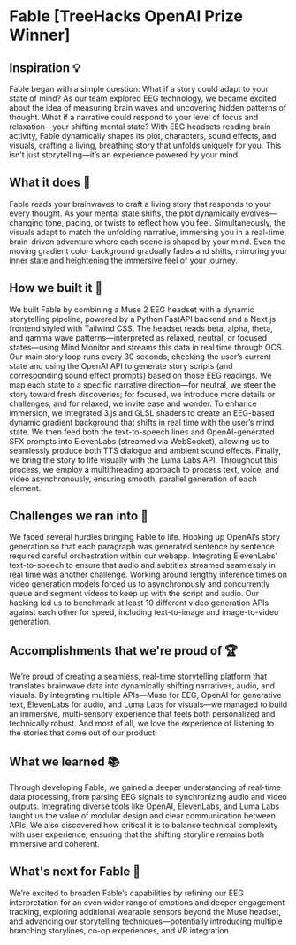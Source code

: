 # Fable [TreeHacks OpenAI Prize Winner]

## Inspiration 💡
Fable began with a simple question: What if a story could adapt to your state of mind? As our team explored EEG technology, we became excited about the idea of measuring brain waves and uncovering hidden patterns of thought. What if a narrative could respond to your level of focus and relaxation—your shifting mental state? With EEG headsets reading brain activity, Fable dynamically shapes its plot, characters, sound effects, and visuals, crafting a living, breathing story that unfolds uniquely for you. This isn’t just storytelling—it’s an experience powered by your mind.

## What it does 🔮
Fable reads your brainwaves to craft a living story that responds to your every thought. As your mental state shifts, the plot dynamically evolves—changing tone, pacing, or twists to reflect how you feel. Simultaneously, the visuals adapt to match the unfolding narrative, immersing you in a real-time, brain-driven adventure where each scene is shaped by your mind. Even the moving gradient color background gradually fades and shifts, mirroring your inner state and heightening the immersive feel of your journey.

## How we built it 🧱
We built Fable by combining a Muse 2 EEG headset with a dynamic storytelling pipeline, powered by a Python FastAPI backend and a Next.js frontend styled with Tailwind CSS. The headset reads beta, alpha, theta, and gamma wave patterns—interpreted as relaxed, neutral, or focused states—using Mind Monitor and streams this data in real time through OCS. Our main story loop runs every 30 seconds, checking the user’s current state and using the OpenAI API to generate story scripts (and corresponding sound effect prompts) based on those EEG readings. We map each state to a specific narrative direction—for neutral, we steer the story toward fresh discoveries; for focused, we introduce more details or challenges; and for relaxed, we invite ease and wonder. To enhance immersion, we integrated 3.js and GLSL shaders to create an EEG-based dynamic gradient background that shifts in real time with the user’s mind state. We then feed both the text-to-speech lines and OpenAI-generated SFX prompts into ElevenLabs (streamed via WebSocket), allowing us to seamlessly produce both TTS dialogue and ambient sound effects. Finally, we bring the story to life visually with the Luma Labs API. Throughout this process, we employ a multithreading approach to process text, voice, and video asynchronously, ensuring smooth, parallel generation of each element.

## Challenges we ran into 🚧
We faced several hurdles bringing Fable to life. Hooking up OpenAI’s story generation so that each paragraph was generated sentence by sentence required careful orchestration within our webapp. Integrating ElevenLabs’ text-to-speech to ensure that audio and subtitles streamed seamlessly in real time was another challenge. Working around lengthy inference times on video generation models forced us to asynchronously and concurrently queue and segment videos to keep up with the script and audio. Our hacking led us to benchmark at least 10 different video generation APIs against each other for speed, including text-to-image and image-to-video generation.

## Accomplishments that we're proud of 🏆
We’re proud of creating a seamless, real-time storytelling platform that translates brainwave data into dynamically shifting narratives, audio, and visuals. By integrating multiple APIs—Muse for EEG, OpenAI for generative text, ElevenLabs for audio, and Luma Labs for visuals—we managed to build an immersive, multi-sensory experience that feels both personalized and technically robust. And most of all, we love the experience of listening to the stories that come out of our product!

## What we learned 📚
Through developing Fable, we gained a deeper understanding of real-time data processing, from parsing EEG signals to synchronizing audio and video outputs. Integrating diverse tools like OpenAI, ElevenLabs, and Luma Labs taught us the value of modular design and clear communication between APIs. We also discovered how critical it is to balance technical complexity with user experience, ensuring that the shifting storyline remains both immersive and coherent.

## What's next for Fable 🚀 
We’re excited to broaden Fable’s capabilities by refining our EEG interpretation for an even wider range of emotions and deeper engagement tracking, exploring additional wearable sensors beyond the Muse headset, and advancing our storytelling techniques—potentially introducing multiple branching storylines, co-op experiences, and VR integration.
